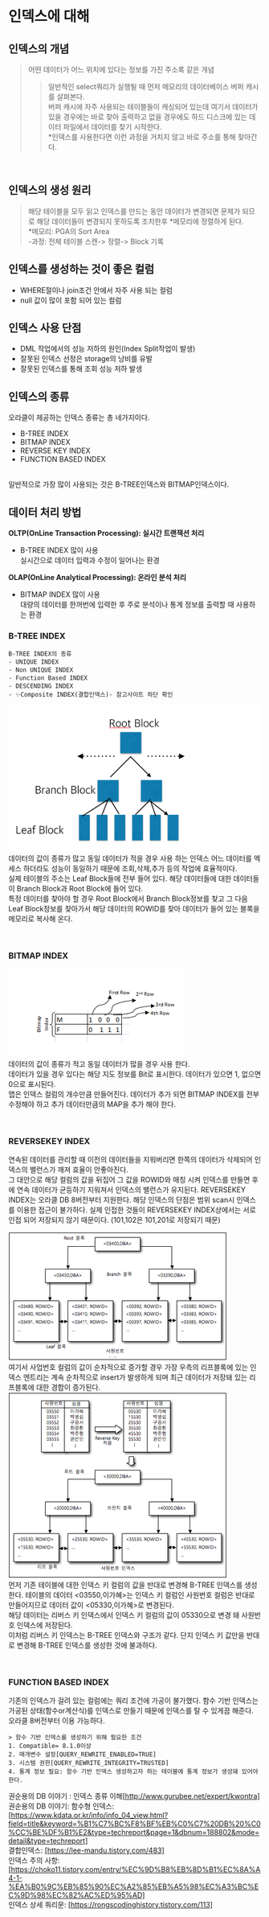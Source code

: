 # 인덱스에 대해
## 인덱스의 개념  
> 어떤 데이터가 어느 위치에 있다는 정보를 가진 주소록 같은 개념  
>> 일반적인 select쿼리가 실행될 때 먼저 메모리의 데이터베이스 버퍼 캐시를 살펴본다.  
 버퍼 캐시에 자주 사용되는 테이블들이 캐싱되어 있는데 여기서 데이터가 있을 경우에는 바로 찾아 출력하고 없을 경우에도 하드 디스크에 있는 데이터 파일에서 데이터를 찾기 시작한다.  
*인덱스를 사용한다면 이런 과정을 거치지 않고 바로 주소를 통해 찾아간다.  

<br>  

## 인덱스의 생성 원리
> 해당 테이블을 모두 읽고 인덱스를 만드는 동안 데이터가 변경되면 문제가 되므로 해당 데이터들이 변경되지 못하도록 조치한후  *메모리에 정렬하게 된다.  
*메모리: PGA의 Sort Area  
-과정: 전체 테이블 스캔-> 정렬-> Block 기록  

## 인덱스를 생성하는 것이 좋은 컬럼  
* WHERE절이나 join조건 안에서 자주 사용 되는 컬럼  
* null 값이 많이 포함 되어 있는 컬럼  

## 인덱스 사용 단점  
* DML 작업에서의 성능 저하의 원인(Index Split작업이 발생)  
* 잘못된 인덱스 선정은 storage의 낭비를 유발  
* 잘못된 인덱스를 통해 조회 성능 저하 발생

## 인덱스의 종류  
오라클이 제공하는 인덱스 종류는 총 네가지이다. 
* B-TREE INDEX  
* BITMAP INDEX  
* REVERSE KEY INDEX  
* FUNCTION BASED INDEX  
<br>  
일반적으로 가장 많이 사용되는 것은 B-TREE인덱스와 BITMAP인덱스이다.  
<br>

## 데이터 처리 방법  
**OLTP(OnLine Transaction Processing): 실시간 트랜잭션 처리**  
* B-TREE INDEX 많이 사용  
실시간으로 데이터 입력과 수정이 일어나는 환경  
  
**OLAP(OnLine Analytical Processing): 온라인 분석 처리**  
* BITMAP INDEX 많이 사용  
대량의 데이터를 한꺼번에 입력한 후 주로 분석이나 통계 정보를 출력할 때 사용하는 환경  

  
### B-TREE INDEX  
```
B-TREE INDEX의 종류  
- UNIQUE INDEX
- Non UNIQUE INDEX
- Function Based INDEX
- DESCENDING INDEX
- ✨Composite INDEX(결합인덱스)- 참고사이트 하단 확인
```  

![B-TREE](https://github.com/copazima/interview/blob/main/resource/B-TREE%20INDEX.png?raw=true)  
데이터의 값이 종류가 많고 동일 데이터가 적을 경우 사용 하는 인덱스 
 어느 데이터를 엑세스 하더라도 성능이 동일하기 때문에 조회,삭제,추가 등의 작업에 효율적이다.    
실제 테이블의 주소는 Leaf Block들에 전부 들어 있다. 해당 데이터들에 대한 데이터들이 Branch Block과 Root Block에 들어 있다.  
특정 데이터를 찾아야 할 경우 Root Block에서 Branch Block정보를 찾고 그 다음 Leaf Block정보를 찾아가서 해당 데이터의 ROWID를 찾아 데이터가 들어 있는 블록을 메모리로 복사해 온다.   

<br>

### BITMAP INDEX

![BITMAP](https://github.com/copazima/interview/blob/main/resource/BITMAP%20INDEX.png?raw=true)  
데이터의 값이 종류가 적고 동일 데이터가 많을 경우 사용 한다.  
데이터가 있을 경우 있다는 해당 지도 정보를 Bit로 표시한다. 데이터가 있으면 1, 없으면 0으로 표시된다.  
맵은 인덱스 컬럼의 개수만큼 만들어진다. 데이터가 추가 되면 BITMAP INDEX를 전부 수정해야 하고 추가 데이터만큼의 MAP을 추가 해야 한다. 

<br>


### REVERSEKEY INDEX  

연속된 데이터를 관리할 때 이전의 데이터들을 지워버리면 한쪽의 데이터가 삭제되어 인덱스의 밸런스가 깨져 효율이 안좋아진다.  
그 대안으로 해당 컬럼의 값을 뒤집어 그 값을 ROWID와 매칭 시켜 인덱스를 만들면 후에 연속 데이터가 균등하기 지워져서 인덱스의 밸런스가 유지된다. REVERSEKEY INDEX는 오라클 DB 8버전부터 지원한다. 해당 인덱스의 단점은 범위 scan시 인덱스를 이용한 접근이 불가하다. 실제 인접한 것들이 REVERSEKEY INDEX상에서는 서로 인접 되어 저장되지 않기 때문이다. (101,102은 101,201로 저장되기 때문)  

![REVERSE](https://github.com/copazima/interview/blob/main/resource/reverse1.gif?raw=true)  
여기서 사업번호 컬럼의 값이 순차적으로 증가할 경우 가장 우측의 리프블록에 있는 인덱스 엔트리는 계속 순차적으로 insert가 발생하게 되며 최근 데이터가 저장돼 있는 리프블록에 대한 경합이 증가된다.  
![REVERSE](https://github.com/copazima/interview/blob/main/resource/reverse2.gif?raw=true)  
먼저 기존 테이블에 대한 인덱스 키 컬럼의 값을 반대로 변경해 B-TREE 인덱스를 생성한다. 테이블의 데이터 <03550,이가혜>는 인덱스 키 컬럼인 사원번호 컬럼은 반대로 만들어지므로 데이터 값이 <05330,이가혜>로 변경된다.  
해당 데이터는 리버스 키 인덱스에서 인덱스 키 컬럼의 값이 05330으로 변경 돼 사원번호 인덱스에 저장된다.  
이처럼 리버스 키 인덱스는 B-TREE 인덱스와 구조가 같다. 단지 인덱스 키 값만을 반대로 변경해 B-TREE 인덱스를 생성한 것에 불과하다.

<br>

### FUNCTION BASED INDEX
기존의 인덱스가 걸려 있는 컬럼에는 쿼리 조건에 가공이 불가했다. 함수 기반 인덱스는 가공된 상태(함수or계산식)를 인덱스로 만들기 때문에 인덱스를 탈 수 있게끔 해준다. 오라클 8버전부터 이용 가능하다.
```
> 함수 기반 인덱스를 생성하기 위해 필요한 조건
1. Compatible= 8.1.0이상  
2. 매개변수 설정[QUERY_REWRITE_ENABLED=TRUE]  
3. 시스템 권한[QUERY_REWRITE_INTEGRITY=TRUSTED]  
4. 통계 정보 필요: 함수 기반 인덱스 생성하고자 하는 테이블에 통계 정보가 생성돼 있어야 한다.  
```



권순용의 DB 이야기 : 인덱스 종류 이해[http://www.gurubee.net/expert/kwontra]  
권순용의 DB 이야기: 함수형 인덱스: [https://www.kdata.or.kr/info/info_04_view.html?field=title&keyword=%B1%C7%BC%F8%BF%EB%C0%C7%20DB%20%C0%CC%BE%DF%B1%E2&type=techreport&page=1&dbnum=188802&mode=detail&type=techreport]  
결합인덱스: [https://lee-mandu.tistory.com/483]  
인덱스 주의 사항: [https://choko11.tistory.com/entry/%EC%9D%B8%EB%8D%B1%EC%8A%A4-1-%EA%B0%9C%EB%85%90%EC%A2%85%EB%A5%98%EC%A3%BC%EC%9D%98%EC%82%AC%ED%95%AD]  
인덱스 상세 쿼리문: [https://rongscodinghistory.tistory.com/113]  
